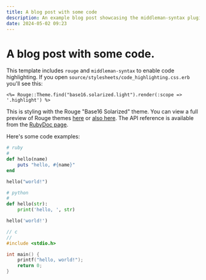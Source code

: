 ```yaml
---
title: A blog post with some code
description: An example blog post showcasing the middleman-syntax plugin and code highlighting with Rouge.
date: 2024-05-02 09:23
---
```


# A blog post with some code.

This template includes `rouge` and `middleman-syntax` to enable code highlighting. If you open `source/stylesheets/code_highlighting.css.erb` you'll see this:

```erb
<%= Rouge::Theme.find("base16.solarized.light").render(:scope => '.highlight') %>
```

This is styling with the Rouge "Base16 Solarized" theme. You can view a full preview of Rouge themes [here](https://mazhuang.org/rouge-themes/#bw) or [also here](https://spsarolkar.github.io/rouge-theme-preview/). The API reference is available from the [RubyDoc page](https://www.rubydoc.info/gems/rouge/3.2.1/Rouge/Themes).

Here's some code examples:

```ruby
# ruby
#
def hello(name)
	puts "hello, #{name}"
end

hello("world!")
```

```python
# python
#
def hello(str):
    print('hello, ', str)

hello('world!')
```

```c
// c
//
#include <stdio.h>

int main() {
	printf("hello, world!");
	return 0;
}
```
